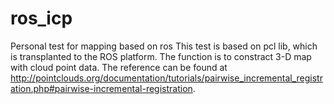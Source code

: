 # ros_icp
Personal test for mapping based on ros
This test is based on pcl lib, which is transplanted to the ROS platform. The function is to constract 3-D map with cloud point data. 
The reference can be found at http://pointclouds.org/documentation/tutorials/pairwise_incremental_registration.php#pairwise-incremental-registration.
